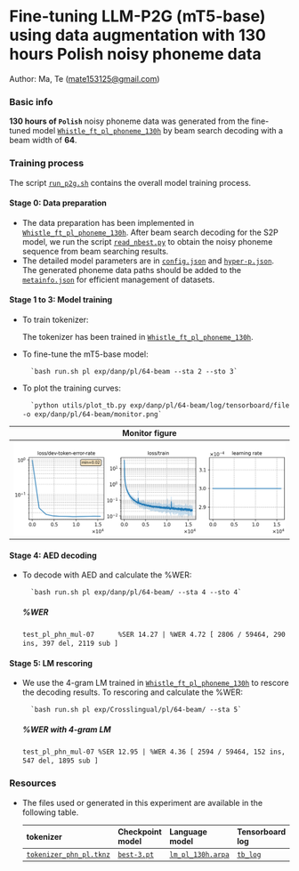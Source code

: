 # Fine-tuning LLM-P2G (mT5-base) using data augmentation with 130 hours Polish noisy phoneme data
Author: Ma, Te (mate153125@gmail.com)
### Basic info

__130 hours of `Polish`__ noisy phoneme data was generated from the fine-tuned model [`Whistle_ft_pl_phoneme_130h`](../../../Crosslingual/pl/Whistle_ft_phoneme_130h/readme.md) by beam search decoding with a beam width of __64__. 


### Training process

The script [`run_p2g.sh`](../../../../run_p2g.sh) contains the overall model training process.

#### Stage 0: Data preparation
* The data preparation has been implemented in [`Whistle_ft_pl_phoneme_130h`](../../../Crosslingual/pl/Whistle_ft_phoneme_130h/readme.md). After beam search decoding for the S2P model, we run the script [`read_nbest.py`](../../../../local/read_nbest.py) to obtain the noisy phoneme sequence from beam searching results.
* The detailed model parameters are in [`config.json`](config.json) and [`hyper-p.json`](hyper-p.json). The generated phoneme data paths should be added to the [`metainfo.json`](../../../data/metainfo.json) for efficient management of datasets.

#### Stage 1 to 3: Model training



* To train tokenizer:

    The tokenizer has been trained in [`Whistle_ft_pl_phoneme_130h`](../../../Crosslingual/pl/Whistle_ft_phoneme_130h/readme.md).

* To fine-tune the mT5-base model:

        `bash run.sh pl exp/danp/pl/64-beam --sta 2 --sto 3`
* To plot the training curves:

        `python utils/plot_tb.py exp/danp/pl/64-beam/log/tensorboard/file -o exp/danp/pl/64-beam/monitor.png`

|     Monitor figure    |
|:-----------------------:|
|![tb-plot](./monitor.png)|

#### Stage 4: AED decoding
* To decode with AED and calculate the %WER:

        `bash run.sh pl exp/danp/pl/64-beam/ --sta 4 --sto 4`

    ##### %WER
    ```
    test_pl_phn_mul-07      %SER 14.27 | %WER 4.72 [ 2806 / 59464, 290 ins, 397 del, 2119 sub ]
    ```

#### Stage 5: LM rescoring

* We use the 4-gram LM trained in [`Whistle_ft_pl_phoneme_130h`](../../../Crosslingual/pl/Whistle_ft_phoneme_130h/readme.md) to rescore the decoding results.
To rescoring and calculate the %WER:

        `bash run.sh pl exp/Crosslingual/pl/64-beam/ --sta 5`

    ##### %WER with 4-gram LM
    ```
    test_pl_phn_mul-07 %SER 12.95 | %WER 4.36 [ 2594 / 59464, 152 ins, 547 del, 1895 sub ]
    ```

### Resources
* The files used or generated in this experiment are available in the following table.

     | tokenizer | Checkpoint model | Language model | Tensorboard log |
    | ----------- | ----------- | ----------- | ----------- |
    | [`tokenizer_phn_pl.tknz`](http://cat-ckpt.oss-cn-beijing.aliyuncs.com/cat-multilingual/cv-lang10/dict/pl/tokenizer_phn_pl.tknz?OSSAccessKeyId=LTAI5tF9KeigLW4UoLbK9vnJ&Expires=2064482941&Signature=6E0P6xis%2FBTZjIkbdIaLS%2F%2Br%2FyU%3D) | [`best-3.pt`](http://cat-ckpt.oss-cn-beijing.aliyuncs.com/cat-multilingual/llm-p2g/exp/pl/64-beam_best-3.pt?OSSAccessKeyId=LTAI5tF9KeigLW4UoLbK9vnJ&Expires=2064494781&Signature=5colx4YUyim20XG2PdhKrcbsY%2BU%3D) | [`lm_pl_130h.arpa`](http://cat-ckpt.oss-cn-beijing.aliyuncs.com/cat-multilingual/cv-lang10/dict/pl/lm_pl_130h_4gram.arpa?OSSAccessKeyId=LTAI5tF9KeigLW4UoLbK9vnJ&Expires=2064492786&Signature=R2c0spDVXOPoMSpaC35EvV9Nt7k%3D) | [`tb_log`](http://cat-ckpt.oss-cn-beijing.aliyuncs.com/cat-multilingual/llm-p2g/exp/pl/tb_log_64-beam.tar.gz?OSSAccessKeyId=LTAI5tF9KeigLW4UoLbK9vnJ&Expires=2064494804&Signature=YSZCAs4fGOX6T9N%2BXE74TccMRnI%3D) |


